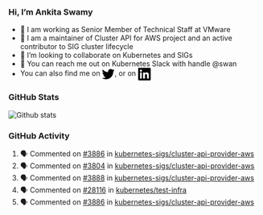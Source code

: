 ### Hi, I’m Ankita Swamy

- 💼 I am working as Senior Member of Technical Staff at VMware
- 👀 I am a maintainer of Cluster API for AWS project and an active contributor to SIG cluster lifecycle
- 💞️ I’m looking to collaborate on Kubernetes and SIGs
- 💬 You can reach me out on Kubernetes Slack with handle @swan
- You can also find me on <a href="https://twitter.com/SwamyAnkita" target="blank"><img align="center" src="https://raw.githubusercontent.com/Ankitasw/Ankitasw/master/svg/twitter.svg" alt="Ankitasw" height="25" width="25" color="#1DA1f2" /></a>, or on <a href="https://www.linkedin.com/in/Ankitaswamy/" target="blank"><img align="center" src="https://raw.githubusercontent.com/Ankitasw/Ankitasw/master/svg/linkedin.svg" alt="Ankitasw" height="25" width="25" /></a>

### GitHub Stats
![Github stats](https://github-readme-stats.vercel.app/api?username=Ankitasw&count_private=true&show_icons=true&theme=tokyonight)

### GitHub Activity 
<!--START_SECTION:activity-->
1. 🗣 Commented on [#3886](https://github.com/kubernetes-sigs/cluster-api-provider-aws/issues/3886) in [kubernetes-sigs/cluster-api-provider-aws](https://github.com/kubernetes-sigs/cluster-api-provider-aws)
2. 🗣 Commented on [#3804](https://github.com/kubernetes-sigs/cluster-api-provider-aws/issues/3804) in [kubernetes-sigs/cluster-api-provider-aws](https://github.com/kubernetes-sigs/cluster-api-provider-aws)
3. 🗣 Commented on [#3888](https://github.com/kubernetes-sigs/cluster-api-provider-aws/issues/3888) in [kubernetes-sigs/cluster-api-provider-aws](https://github.com/kubernetes-sigs/cluster-api-provider-aws)
4. 🗣 Commented on [#28116](https://github.com/kubernetes/test-infra/issues/28116) in [kubernetes/test-infra](https://github.com/kubernetes/test-infra)
5. 🗣 Commented on [#3886](https://github.com/kubernetes-sigs/cluster-api-provider-aws/issues/3886) in [kubernetes-sigs/cluster-api-provider-aws](https://github.com/kubernetes-sigs/cluster-api-provider-aws)
<!--END_SECTION:activity-->

